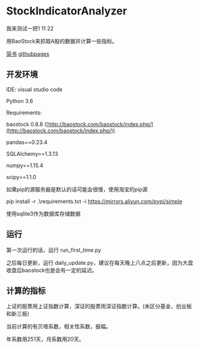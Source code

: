 # StockIndicatorAnalyzer

我来测试一把1
11
22

用BaoStock来抓取A股的数据并计算一些指标。

[简书](https://www.jianshu.com/p/1eeb120d9eed) [githubpages](https://mmdfish.github.io/2020/04/28/%E7%94%A8BaoStock%E8%8E%B7%E5%BE%97%E6%95%B0%E6%8D%AE%E5%B9%B6%E5%AD%98%E5%85%A5%E6%95%B0%E6%8D%AE%E5%BA%93/)

## 开发环境

IDE: visual studio code

Python 3.6



Requirements:

baostock 0.8.8  ([http://baostock.com/baostock/index.php/](http://baostock.com/baostock/index.php/))

pandas==0.23.4

SQLAlchemy==1.3.13

numpy==1.15.4

scipy==1.1.0



如果pip的源服务器是默认的话可能会很慢，使用淘宝的pip源

pip install -r .\requirements.txt -i https://mirrors.aliyun.com/pypi/simple

使用sqlite3作为数据库存储数据



## 运行

第一次运行的话，运行 run_first_time.py

之后每日更新，运行 daily_update.py，建议在每天晚上八点之后更新，因为大盘收盘后baostock也是会有一定的延迟。



## 计算的指标

上证的股票用上证指数计算，深证的股票用深证指数计算。(未区分基金，创业板和新三板)

当前计算的有贝塔系数，相关性系数，振幅。

年系数用251天，月系数用20天。



# 
